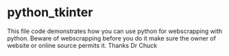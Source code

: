 # python_tkinter

This file code demonstrates how you can use python for webscrapping with python. Beware of webscrapping before you do it make sure the owner of website or online source permits it. Thanks Dr Chuck
